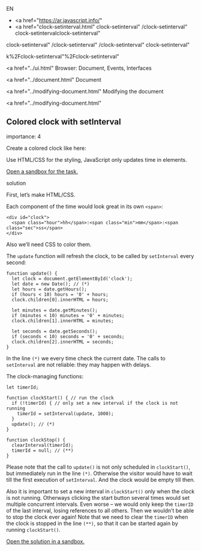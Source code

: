 EN

- <a href="https://ar.javascript.info/"
- <a href="clock-setinterval.html"
  clock-setinterval"
  /clock-setinterval"
  clock-setintervalclock-setinterval"

<!-- -->

clock-setinterval"
/clock-setinterval"
/clock-setinterval"
clock-setinterval"

k%2Fclock-setinterval"%2Fclock-setinterval" </a>

<a href="../ui.html" Browser: Document, Events, Interfaces</span></a>

<a href="../document.html" Document</span></a>

<a href="../modifying-document.html" Modifying the document</span></a>

<a href="../modifying-document.html"

## Colored clock with setInterval

<span class="task__importance" title="How important is the task, from 1 to 5">importance: 4</span>

Create a colored clock like here:

Use HTML/CSS for the styling, JavaScript only updates time in elements.

[Open a sandbox for the task.](https://plnkr.co/edit/SIg0n9ZevfGYgECY?p=preview)

solution

First, let’s make HTML/CSS.

Each component of the time would look great in its own `<span>`:

    <div id="clock">
      <span class="hour">hh</span>:<span class="min">mm</span>:<span class="sec">ss</span>
    </div>

Also we’ll need CSS to color them.

The `update` function will refresh the clock, to be called by `setInterval` every second:

    function update() {
      let clock = document.getElementById('clock');
      let date = new Date(); // (*)
      let hours = date.getHours();
      if (hours < 10) hours = '0' + hours;
      clock.children[0].innerHTML = hours;

      let minutes = date.getMinutes();
      if (minutes < 10) minutes = '0' + minutes;
      clock.children[1].innerHTML = minutes;

      let seconds = date.getSeconds();
      if (seconds < 10) seconds = '0' + seconds;
      clock.children[2].innerHTML = seconds;
    }

In the line `(*)` we every time check the current date. The calls to `setInterval` are not reliable: they may happen with delays.

The clock-managing functions:

    let timerId;

    function clockStart() { // run the clock
      if (!timerId) { // only set a new interval if the clock is not running
        timerId = setInterval(update, 1000);
      }
      update(); // (*)
    }

    function clockStop() {
      clearInterval(timerId);
      timerId = null; // (**)
    }

Please note that the call to `update()` is not only scheduled in `clockStart()`, but immediately run in the line `(*)`. Otherwise the visitor would have to wait till the first execution of `setInterval`. And the clock would be empty till then.

Also it is important to set a new interval in `clockStart()` only when the clock is not running. Otherways clicking the start button several times would set multiple concurrent intervals. Even worse – we would only keep the `timerID` of the last interval, losing references to all others. Then we wouldn’t be able to stop the clock ever again! Note that we need to clear the `timerID` when the clock is stopped in the line `(**)`, so that it can be started again by running `clockStart()`.

[Open the solution in a sandbox.](https://plnkr.co/edit/ZvfbCgJsJ5gFqBpx?p=preview)
